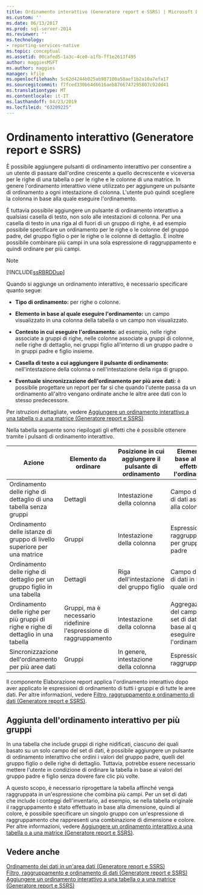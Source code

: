 ```yaml
---
title: Ordinamento interattivo (Generatore report e SSRS) | Microsoft Docs
ms.custom: ''
ms.date: 06/13/2017
ms.prod: sql-server-2014
ms.reviewer: ''
ms.technology:
- reporting-services-native
ms.topic: conceptual
ms.assetid: 00cafed5-1a3c-4ce0-a1fb-ff1e2613f495
author: maggiesMSFT
ms.author: maggies
manager: kfile
ms.openlocfilehash: 5c62d4244b025ab987100a58aef1b2a10a7efa17
ms.sourcegitcommit: f7fced330b64d6616aeb8766747295807c92dd41
ms.translationtype: MT
ms.contentlocale: it-IT
ms.lasthandoff: 04/23/2019
ms.locfileid: "63209225"
---
```

# <a name="interactive-sort-report-builder-and-ssrs"></a>Ordinamento interattivo (Generatore report e SSRS)
  È possibile aggiungere pulsanti di ordinamento interattivo per consentire a un utente di passare dall'ordine crescente a quello decrescente e viceversa per le righe di una tabella o per le righe e le colonne di una matrice. In genere l'ordinamento interattivo viene utilizzato per aggiungere un pulsante di ordinamento a ogni intestazione di colonna. L'utente può quindi scegliere la colonna in base alla quale eseguire l'ordinamento.  
  
 È tuttavia possibile aggiungere un pulsante di ordinamento interattivo a qualsiasi casella di testo, non solo alle intestazioni di colonna. Per una casella di testo in una riga al di fuori di un gruppo di righe, è ad esempio possibile specificare un ordinamento per le righe o le colonne del gruppo padre, del gruppo figlio o per le righe o le colonne di dettaglio. È inoltre possibile combinare più campi in una sola espressione di raggruppamento e quindi ordinare per più campi.  
  
> [!NOTE]  
>  [!INCLUDE[ssRBRDDup](../../includes/ssrbrddup-md.md)]  
  
 Quando si aggiunge un ordinamento interattivo, è necessario specificare quanto segue:  
  
-   **Tipo di ordinamento:** per righe o colonne.  
  
-   **Elemento in base al quale eseguire l'ordinamento:** un campo visualizzato in una colonna della tabella o un campo non visualizzato.  
  
-   **Contesto in cui eseguire l'ordinamento:** ad esempio, nelle righe associate a gruppi di righe, nelle colonne associate a gruppi di colonne, nelle righe di dettaglio, nei gruppi figlio all'interno di un gruppo padre o in gruppi padre e figlio insieme.  
  
-   **Casella di testo a cui aggiungere il pulsante di ordinamento:** nell'intestazione della colonna o nell'intestazione della riga di gruppo.  
  
-   **Eventuale sincronizzazione dell'ordinamento per più aree dati:** è possibile progettare un report per far sì che quando l'utente passa da un ordinamento all'altro vengano ordinate anche le altre aree dati con lo stesso predecessore.  
  
 Per istruzioni dettagliate, vedere [Aggiungere un ordinamento interattivo a una tabella o a una matrice &#40;Generatore report e SSRS&#41;](add-interactive-sort-to-a-table-or-matrix-report-builder-and-ssrs.md).  
  
 Nella tabella seguente sono riepilogati gli effetti che è possibile ottenere tramite i pulsanti di ordinamento interattivo.  
  
|Azione|Elemento da ordinare|Posizione in cui aggiungere il pulsante di ordinamento|Elemento in base al quale effettuare l'ordinamento|Ambito dell'ordinamento|  
|------------|------------------|----------------------------------|---------------------|----------------|  
|Ordinamento delle righe di dettaglio di una tabella senza gruppi|Dettagli|Intestazione della colonna|Campo del set di dati associato alla colonna|Area dati|  
|Ordinamento delle istanze di gruppo di livello superiore per una matrice|Gruppi|Intestazione della colonna|Espressione di raggruppamento per gruppo padre|Area dati|  
|Ordinamento delle righe di dettaglio per un gruppo figlio in una tabella|Dettagli|Riga dell'intestazione del gruppo figlio|Campo del set di dati in base al quale ordinare|Gruppo figlio|  
|Ordinamento delle righe per più gruppi di righe e righe di dettaglio in una tabella|Gruppi, ma è necessario ridefinire l'espressione di raggruppamento|Intestazione della colonna|Aggregazione del campo del set di dati in base al quale eseguire l'ordinamento|Area dati|  
|Sincronizzazione dell'ordinamento per più aree dati|Gruppi|In genere, intestazione della colonna|Espressione di raggruppamento|Set di dati|  
  
 Il componente Elaborazione report applica l'ordinamento interattivo dopo aver applicato le espressioni di ordinamento di tutti i gruppi e di tutte le aree dati. Per altre informazioni, vedere [Filtro, raggruppamento e ordinamento di dati &#40;Generatore report e SSRS&#41;](filter-group-and-sort-data-report-builder-and-ssrs.md).  
  
## <a name="adding-interactive-sort-for-multiple-groups"></a>Aggiunta dell'ordinamento interattivo per più gruppi  
 In una tabella che include gruppi di righe nidificati, ciascuno dei quali basato su un solo campo del set di dati, è possibile aggiungere un pulsante di ordinamento interattivo che ordini i valori del gruppo padre, quelli del gruppo figlio o delle righe di dettaglio. Tuttavia, potrebbe essere necessario mettere l'utente in condizione di ordinare la tabella in base ai valori del gruppo padre e figlio senza dovere fare clic più volte.  
  
 A questo scopo, è necessario riprogettare la tabella affinché venga raggruppata in un'espressione che combina più campi. Per un set di dati che include i conteggi dell'inventario, ad esempio, se nella tabella originale il raggruppamento è stato effettuato in base alla dimensione, quindi al colore, è possibile specificare un singolo gruppo con un'espressione di raggruppamento che rappresenti una combinazione di dimensione e colore. Per altre informazioni, vedere [Aggiungere un ordinamento interattivo a una tabella o a una matrice &#40;Generatore report e SSRS&#41;](add-interactive-sort-to-a-table-or-matrix-report-builder-and-ssrs.md).  
  
## <a name="see-also"></a>Vedere anche  
 [Ordinamento dei dati in un'area dati &#40;Generatore report e SSRS&#41;](sort-data-in-a-data-region-report-builder-and-ssrs.md)   
 [Filtro, raggruppamento e ordinamento di dati &#40;Generatore report e SSRS&#41;](filter-group-and-sort-data-report-builder-and-ssrs.md)   
 [Aggiungere un ordinamento interattivo a una tabella o a una matrice &#40;Generatore report e SSRS&#41;](add-interactive-sort-to-a-table-or-matrix-report-builder-and-ssrs.md)  
  
  
